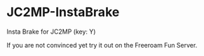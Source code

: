 JC2MP-InstaBrake
==========================

Insta Brake for JC2MP (key: Y)

If you are not convinced yet try it out on the Freeroam Fun Server.
